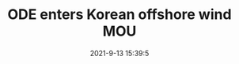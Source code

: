 ---
"title": "ODE enters Korean offshore wind MOU"
"date": "2021-9-13 15:39:5"
"feed_name": "OFFSHOREMAG"
"feed_website": "https://www.offshore-mag.com/"
"feed_rss": "https://www.offshore-mag.com/__rss/website-scheduled-content.xml?input=%7B%22sectionAlias%22%3A%22home%22%7D"
"link": "https://www.offshore-mag.com/renewable-energy/article/14210194/ode-enters-korean-offshore-wind-mou"
"file": "_posts/97e116600dc0116f9c10d88faf9754ca9815083d.md"
"accident": "0"
"drilling": "0"
---